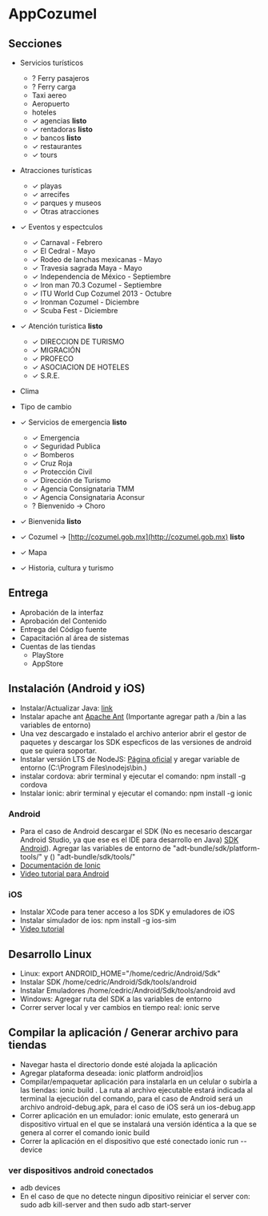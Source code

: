 # AppCozumel
## Secciones
- Servicios turísticos
  - ? Ferry pasajeros
  - ? Ferry carga
  - Taxi aereo
  - Aeropuerto
  - hoteles
  - ✓ agencias **listo**
  - ✓ rentadoras **listo**
  - ✓ bancos **listo**
  - ✓ restaurantes
  - ✓ tours  

- Atracciones turísticas
  - ✓ playas
  - ✓ arrecifes
  - ✓ parques y museos
  - ✓ Otras atracciones

- ✓ Eventos y espectculos
  - ✓ Carnaval - Febrero
  - ✓ El Cedral - Mayo
  - ✓ Rodeo de lanchas mexicanas - Mayo
  - ✓ Travesia sagrada Maya - Mayo
  - ✓ Independencia de México - Septiembre
  - ✓ Iron man 70.3 Cozumel - Septiembre
  - ✓ ITU World Cup Cozumel 2013 - Octubre
  - ✓ Ironman Cozumel - Diciembre
  - ✓ Scuba Fest - Diciembre

- ✓ Atención turística **listo**
  - ✓ DIRECCION DE TURISMO
  - ✓ MIGRACIÓN
  - ✓ PROFECO
  - ✓ ASOCIACION DE HOTELES
  - ✓ S.R.E.

- Clima
- Tipo de cambio
- ✓ Servicios de emergencia **listo**
  - ✓ Emergencia
  - ✓ Seguridad Publica
  - ✓ Bomberos
  - ✓ Cruz Roja
  - ✓ Protección Civil
  - ✓ Dirección de Turismo
  - ✓ Agencia Consignataria TMM
  - ✓ Agencia Consignataria Aconsur
  - ? Bienvenido → Choro

- ✓ Bienvenida **listo**
- ✓ Cozumel → [http://cozumel.gob.mx](http://cozumel.gob.mx) **listo**
- ✓ Mapa
- ✓ Historia, cultura y turismo

## Entrega
- Aprobación de la interfaz
- Aprobación del Contenido
- Entrega del Código fuente
- Capacitación al área de sistemas
- Cuentas de las tiendas
  - PlayStore
  - AppStore

## Instalación (Android y iOS)
- Instalar/Actualizar Java: [link](http://www.oracle.com/technetwork/java/javase/downloads/jdk8-downloads-2133151.html)
- Instalar apache ant [Apache Ant](http://ant.apache.org/bindownload.cgi) (Importante agregar path a /bin a las variables de entorno)
- Una vez descargado e instalado el archivo anterior abrir el gestor de paquetes y descargar los SDK especficos de las versiones de android que se quiera soportar.
- Instalar versión LTS de NodeJS: [Página oficial](http://nodejs.org) y aregar variable de entorno (C:\Program Files\nodejs\bin.)
- instalar cordova: abrir terminal y ejecutar el comando: npm install -g cordova
- Instalar ionic: abrir terminal y ejecutar el comando: npm install -g ionic

### Android
- Para el caso de Android descargar el SDK (No es necesario descargar Android Studio, ya que ese es el IDE para desarrollo en Java) [SDK Android](http://developer.android.com/sdk/index.html#download)). Agregar las variables de entorno de "adt-bundle/sdk/platform-tools/" y () "adt-bundle/sdk/tools/"
- [Documentación de Ionic](http://learn.ionicframework.com/videos/windows-android/)
- [Video tutorial para Android](https://www.youtube.com/watch?v=RNrNIHQ9cWo)

### iOS
- Instalar XCode para tener acceso a los SDK y emuladores de iOS
- Instalar simulador de ios: npm install -g ios-sim
- [Video tutorial](https://www.youtube.com/watch?v=1RQCjwnlTRk)

## Desarrollo Linux
- Linux: export ANDROID_HOME="/home/cedric/Android/Sdk"
- Instalar SDK /home/cedric/Android/Sdk/tools/android
- Instalar Emuladores /home/cedric/Android/Sdk/tools/android avd
- Windows: Agregar ruta del SDK a las variables de entorno
- Correr server local y ver cambios en tiempo real: ionic serve

## Compilar la aplicación / Generar archivo para tiendas
- Navegar hasta el directorio donde esté alojada la aplicación
- Agregar plataforma deseada: ionic platform android|ios
- Compilar/empaquetar aplicación para instalarla en un celular o subirla a las tiendas: ionic build . La ruta al archivo ejecutable estará indicada al terminal la ejecución del comando, para el caso de Android será un archivo android-debug.apk, para el caso de iOS será un ios-debug.app
- Correr aplicación en un emulador: ionic emulate, esto generará un dispositivo virtual en el que se instalará una versión idéntica a la que se genera al correr el comando ionic build
- Correr la aplicación en el dispositivo que esté conectado ionic run --device

### ver dispositivos android conectados
- adb devices
- En el caso de que no detecte ningun dipositivo reiniciar el server con: sudo adb kill-server and then sudo adb start-server
